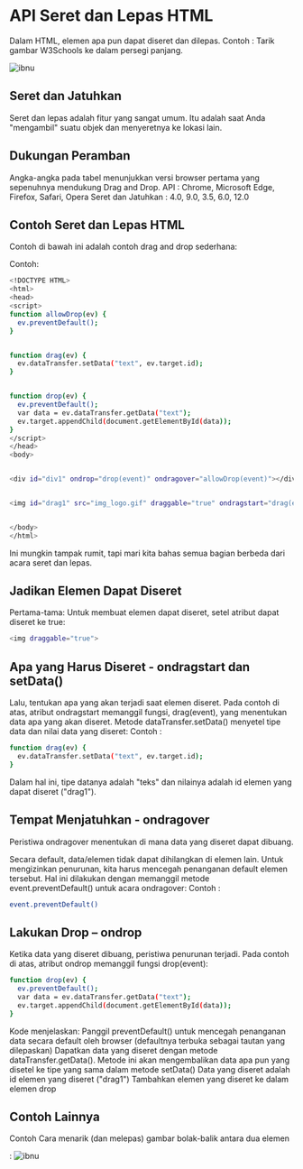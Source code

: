 # API Seret dan Lepas HTML
Dalam HTML, elemen apa pun dapat diseret dan dilepas.
Contoh : 
Tarik gambar W3Schools ke dalam persegi panjang.

![ibnu](https://github.com/uin-unit/docs-html/blob/main/images/drag%20drop.png)
## Seret dan Jatuhkan
Seret dan lepas adalah fitur yang sangat umum. Itu adalah saat Anda "mengambil" suatu objek dan menyeretnya ke lokasi lain.

## Dukungan Peramban
Angka-angka pada tabel menunjukkan versi browser pertama yang sepenuhnya mendukung Drag and Drop.
API : Chrome, Microsoft Edge, Firefox, Safari, Opera 
Seret dan Jatuhkan : 4.0, 9.0, 3.5, 6.0, 12.0

## Contoh Seret dan Lepas HTML
Contoh di bawah ini adalah contoh drag and drop sederhana:


Contoh:
``` sh
<!DOCTYPE HTML>
<html>
<head>
<script>
function allowDrop(ev) {
  ev.preventDefault();
}


function drag(ev) {
  ev.dataTransfer.setData("text", ev.target.id);
}


function drop(ev) {
  ev.preventDefault();
  var data = ev.dataTransfer.getData("text");
  ev.target.appendChild(document.getElementById(data));
}
</script>
</head>
<body>


<div id="div1" ondrop="drop(event)" ondragover="allowDrop(event)"></div>


<img id="drag1" src="img_logo.gif" draggable="true" ondragstart="drag(event)" width="336" height="69">


</body>
</html>
```
Ini mungkin tampak rumit, tapi mari kita bahas semua bagian berbeda dari acara seret dan lepas.
## Jadikan Elemen Dapat Diseret
Pertama-tama: Untuk membuat elemen dapat diseret, setel atribut dapat diseret ke true:
``` sh
<img draggable="true">
```
## Apa yang Harus Diseret - ondragstart dan setData()
Lalu, tentukan apa yang akan terjadi saat elemen diseret.
Pada contoh di atas, atribut ondragstart memanggil fungsi, drag(event), yang menentukan data apa yang akan diseret.
Metode dataTransfer.setData() menyetel tipe data dan nilai data yang diseret:
Contoh : 
``` sh
function drag(ev) {
  ev.dataTransfer.setData("text", ev.target.id);
}
```
Dalam hal ini, tipe datanya adalah "teks" dan nilainya adalah id elemen yang dapat diseret ("drag1").
## Tempat Menjatuhkan - ondragover
Peristiwa ondragover menentukan di mana data yang diseret dapat dibuang.


Secara default, data/elemen tidak dapat dihilangkan di elemen lain. Untuk mengizinkan penurunan, kita harus mencegah penanganan default elemen tersebut.
Hal ini dilakukan dengan memanggil metode event.preventDefault() untuk acara ondragover:
Contoh : 
``` sh
event.preventDefault()
```
## Lakukan Drop – ondrop
Ketika data yang diseret dibuang, peristiwa penurunan terjadi.
Pada contoh di atas, atribut ondrop memanggil fungsi drop(event):
``` sh
function drop(ev) {
  ev.preventDefault();
  var data = ev.dataTransfer.getData("text");
  ev.target.appendChild(document.getElementById(data));
}
```
Kode menjelaskan:
Panggil preventDefault() untuk mencegah penanganan data secara default oleh browser (defaultnya terbuka sebagai tautan yang dilepaskan)
Dapatkan data yang diseret dengan metode dataTransfer.getData(). Metode ini akan mengembalikan data apa pun yang disetel ke tipe yang sama dalam metode setData()
Data yang diseret adalah id elemen yang diseret ("drag1")
Tambahkan elemen yang diseret ke dalam elemen drop
## Contoh Lainnya
Contoh
Cara menarik (dan melepas) gambar bolak-balik antara dua elemen <div>:
![ibnu](https://github.com/uin-unit/docs-html/blob/main/images/drag%20drop.png)
